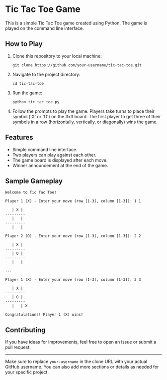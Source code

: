 
# Tic Tac Toe Game

This is a simple Tic Tac Toe game created using Python. The game is played on the command line interface.

## How to Play

1. Clone this repository to your local machine:
   ```
   git clone https://github.com/your-username/tic-tac-toe.git
   ```
2. Navigate to the project directory:
   ```
   cd tic-tac-toe
   ```
3. Run the game:
   ```
   python tic_tac_toe.py
   ```
4. Follow the prompts to play the game. Players take turns to place their symbol ('X' or 'O') on the 3x3 board. The first player to get three of their symbols in a row (horizontally, vertically, or diagonally) wins the game.

## Features

- Simple command line interface.
- Two players can play against each other.
- The game board is displayed after each move.
- Winner announcement at the end of the game.

## Sample Gameplay

```
Welcome to Tic Tac Toe!

Player 1 (X) - Enter your move (row [1-3], column [1-3]): 1 1

   | X |
---------
   |   |
---------
   |   |

Player 2 (O) - Enter your move (row [1-3], column [1-3]): 2 2

   | X |
---------
   | O |
---------
   |   |

...

Player 1 (X) - Enter your move (row [1-3], column [1-3]): 3 3

   | X |
---------
   | O |
---------
   |   | X

Congratulations! Player 1 (X) wins!
```

## Contributing

If you have ideas for improvements, feel free to open an issue or submit a pull request.


---

Make sure to replace `your-username` in the clone URL with your actual GitHub username. You can also add more sections or details as needed for your specific project.

